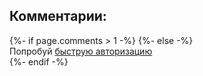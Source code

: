 <p>
<h2>Комментарии:</h2>
{%- if page.comments > 1 -%}  
<script async src="https://telegram.org/js/telegram-widget.js?14" data-telegram-discussion="{{ site.chtg | default: "rf_art" }}/{{ page.comments }}" data-comments-limit="5"></script>  
{%- else -%}    
<script async src="https://comments.app/js/widget.js?2" data-comments-app-website="zuRUPyyL" data-limit="5"></script>  
<div id="tgLoginBtn">Попробуй <a href="tg://resolve?domain=rf_art&post=806">быструю авторизацию</a></div>
{%- endif -%}
</p>
